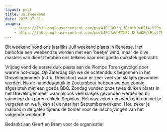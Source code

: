 ```yaml
---
layout: post
title: Juliweekend
date: 2023-07-01
images:
    - https://lh3.googleusercontent.com/pw/AJFCJaX3g13BjOrK9eO5f4-V9Po-hB-xk2NmJ_JofDJ9MvsNOwjM6d3We3p9l7JaIOhX3ST97rmpEBl3Tbzohk4C3M-dC2JGdMBaqh9fpt6Wl_p2IV7fDbSc3Pm4ibqSjhJBq6hM6gFyV7xWrVvZbArcay6LTQ
    - https://lh3.googleusercontent.com/pw/AJFCJaWeFILB2fKL5WKENLElqf7R6E-ZJh7ZW4Po8Z3V79eJlhA4heEqizUJAHaex5r7V95KTh6Vp-MbfqQ5S0aU-amRpcPpcY9KOhWf0HA6Gr8f-ojKxPCjF_FU-dFQE1-5CA2w4r9CPunrI9JleKr5A8hBpA
---
```

Dit weekend vond ons jaarlijks Juli weekend plaats in Renesse. Het beloofde een weekend te worden met een 'beetje' wind, maar de dive masters van dienst hebben ons telkens
naar een goede duikstek gebracht. 

Vrijdag vond de eerste duik plaats aan de Plompe Toren gevolgd door warme hot-dogs. Op Zaterdag zijn we de ochtendduik begonnen
in het Grevelingenmeer (n.t.b. Dreischor) waar er zeer veel van slakjes gevonden werden. Na de namiddagduik in Zoetersbout hebben we dag zonnig afgesloten met een goede BBQ. Zondag
vonden onze twee duiken plaats in het Grevelingenmeer waar alsook veel slakjes gevonden werden en bij sommige duikparen enkele Sepiolas. Het was zeker een weekend om niet te vergeten en we
kijken al uit naar het Septemberweekend. Hou zeker je mailbox in de gaten tijdens de zomer voor de inschrijvingen van het volgende weekend!

Bedankt aan Geert en Bram voor de organisatie!
